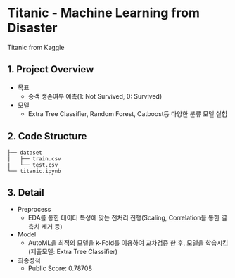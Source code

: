 # Titanic - Machine Learning from Disaster
Titanic from Kaggle
## 1. Project Overview
  - 목표
    - 승객 생존여부 예측(1: Not Survived, 0: Survived)
  - 모델
    - Extra Tree Classifier, Random Forest, Catboost등 다양한 분류 모델 실험

## 2. Code Structure
``` text
├── dataset
|   ├── train.csv
|   └── test.csv 
└── titanic.ipynb
```

## 3. Detail 
  - Preprocess 
    - EDA를 통한 데이터 특성에 맞는 전처리 진행(Scaling, Correlation을 통한 결측치 제거 등)
  - Model
    - AutoML을 최적의 모델을 k-Fold를 이용하여 교차검증 한 후, 모델을 학습시킴(제출모델: Extra Tree Classifier)
  - 최종성적
    - Public Score: 0.78708
